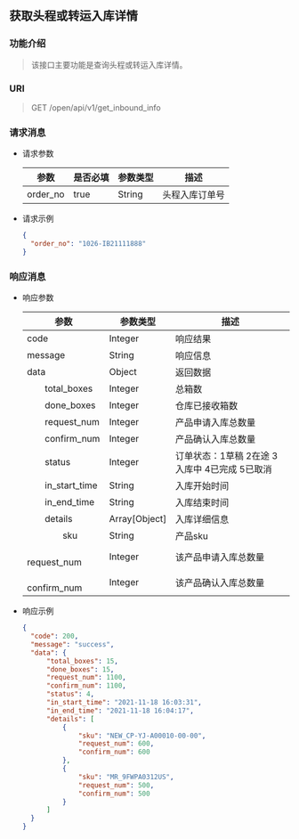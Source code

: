 ## 获取头程或转运入库详情

### 功能介绍

> 该接口主要功能是查询头程或转运入库详情。

### URI

> GET /open/api/v1/get_inbound_info

### 请求消息

- 请求参数

  | 参数 | 是否必填 | 参数类型 | 描述 |
  |---|---|---|---|
  | order_no | true | String | 头程入库订单号 |

- 请求示例
  ```json
  {
    "order_no": "1026-IB21111888"
  }
  ```

### 响应消息

- 响应参数

  | 参数 | 参数类型 | 描述 |
  |---|---|---|
  | code | Integer | 响应结果 |
  | message | String | 响应信息 |
  | data | Object | 返回数据 |
  | &emsp;&emsp;total_boxes | Integer | 总箱数 |
  | &emsp;&emsp;done_boxes | Integer | 仓库已接收箱数 |
  | &emsp;&emsp;request_num | Integer | 产品申请入库总数量 |
  | &emsp;&emsp;confirm_num | Integer | 产品确认入库总数量 |
  | &emsp;&emsp;status | Integer | 订单状态：1草稿 2在途 3入库中 4已完成 5已取消 |
  | &emsp;&emsp;in_start_time | String | 入库开始时间 |
  | &emsp;&emsp;in_end_time | String | 入库结束时间 |
  | &emsp;&emsp;details | Array[Object] | 入库详细信息 |
  | &emsp;&emsp;&emsp;&emsp;sku | String | 产品sku |
  | &emsp;&emsp;&emsp;&emsp;request_num | Integer | 该产品申请入库总数量 |
  | &emsp;&emsp;&emsp;&emsp;confirm_num | Integer | 该产品确认入库总数量 |


- 响应示例
  ```json
  {
    "code": 200,
    "message": "success",
    "data": {
        "total_boxes": 15,
        "done_boxes": 15,
        "request_num": 1100,
        "confirm_num": 1100,
        "status": 4,
        "in_start_time": "2021-11-18 16:03:31",
        "in_end_time": "2021-11-18 16:04:17",
        "details": [
            {
                "sku": "NEW_CP-YJ-A00010-00-00",
                "request_num": 600,
                "confirm_num": 600
            },
            {
                "sku": "MR_9FWPA0312US",
                "request_num": 500,
                "confirm_num": 500
            }
        ]
    }
  }
  ```
